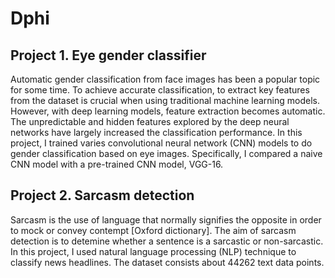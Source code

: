 # Dphi

## Project 1. Eye gender classifier 
Automatic gender classification from face images has been a popular topic for some time. To achieve accurate classification, to extract key features from the dataset is crucial when using traditional machine learning models. However, with deep learning models, feature extraction becomes automatic. The unpredictable and hidden features explored by the deep neural networks have largely increased the classification performance. 
In this project, I trained varies convolutional neural network (CNN) models to do gender classification based on eye images. Specifically, I compared a naive CNN model with a pre-trained CNN model, VGG-16. 


## Project 2. Sarcasm detection 
Sarcasm is the use of language that normally signifies the opposite in order to mock or convey contempt [Oxford dictionary]. The aim of sarcasm detection is to detemine whether a sentence is a sarcastic or non-sarcastic. 
In this project, I used natural language processing (NLP) technique to classify news headlines. The dataset consists about 44262 text data points. 

